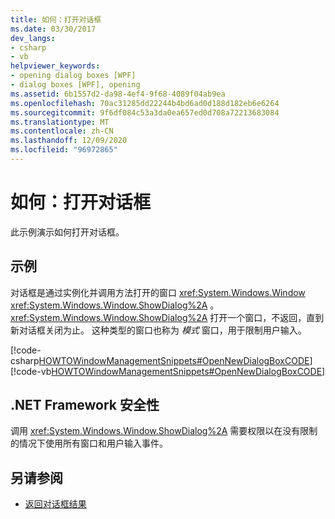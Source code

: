 ```yaml
---
title: 如何：打开对话框
ms.date: 03/30/2017
dev_langs:
- csharp
- vb
helpviewer_keywords:
- opening dialog boxes [WPF]
- dialog boxes [WPF], opening
ms.assetid: 6b1557d2-da98-4ef4-9f68-4089f04ab9ea
ms.openlocfilehash: 70ac31285dd22244b4bd6ad0d188d182eb6e6264
ms.sourcegitcommit: 9f6df084c53a3da0ea657ed0d708a72213683084
ms.translationtype: MT
ms.contentlocale: zh-CN
ms.lasthandoff: 12/09/2020
ms.locfileid: "96972865"
---
```

# <a name="how-to-open-a-dialog-box"></a>如何：打开对话框
此示例演示如何打开对话框。  
  
## <a name="example"></a>示例  
 对话框是通过实例化并调用方法打开的窗口 <xref:System.Windows.Window> <xref:System.Windows.Window.ShowDialog%2A> 。 <xref:System.Windows.Window.ShowDialog%2A> 打开一个窗口，不返回，直到新对话框关闭为止。 这种类型的窗口也称为 *模式* 窗口，用于限制用户输入。  
  
 [!code-csharp[HOWTOWindowManagementSnippets#OpenNewDialogBoxCODE](~/samples/snippets/csharp/VS_Snippets_Wpf/HOWTOWindowManagementSnippets/CSharp/MainWindow.xaml.cs#opennewdialogboxcode)]
 [!code-vb[HOWTOWindowManagementSnippets#OpenNewDialogBoxCODE](~/samples/snippets/visualbasic/VS_Snippets_Wpf/HOWTOWindowManagementSnippets/visualbasic/mainwindow.xaml.vb#opennewdialogboxcode)]  
  
## <a name="net-framework-security"></a>.NET Framework 安全性  
 调用 <xref:System.Windows.Window.ShowDialog%2A> 需要权限以在没有限制的情况下使用所有窗口和用户输入事件。  
  
## <a name="see-also"></a>另请参阅

- [返回对话框结果](how-to-return-a-dialog-box-result.md)
